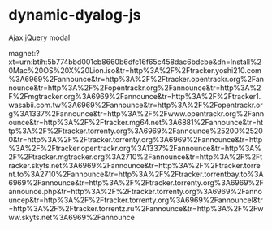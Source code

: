 # dynamic-dyalog-js
Ajax jQuery modal

magnet:?xt=urn:btih:5b774bbd001cb8660b6dfc16f65c458dac6bdcbe&dn=Install%20Mac%20OS%20X%20Lion.iso&tr=http%3A%2F%2Ftracker.yoshi210.com%3A6969%2Fannounce&tr=http%3A%2F%2Ftracker.opentrackr.org%2Fannounce&tr=http%3A%2F%2Fopentrackr.org%2Fannounce&tr=http%3A%2F%2Fmgtracker.org%3A6969%2Fannounce&tr=http%3A%2F%2Ftracker1.wasabii.com.tw%3A6969%2Fannounce&tr=http%3A%2F%2Fopentrackr.org%3A1337%2Fannounce&tr=http%3A%2F%2Fwww.opentrackr.org%2Fannounce&tr=http%3A%2F%2Ftracker.mg64.net%3A6881%2Fannounce&tr=http%3A%2F%2Ftracker.torrenty.org%3A6969%2Fannounce%25200%25200&tr=http%3A%2F%2Ftracker.torrenty.org%3A6969%2Fannounce&tr=http%3A%2F%2Ftracker.opentrackr.org%3A1337%2Fannounce&tr=http%3A%2F%2Ftracker.mgtracker.org%3A2710%2Fannounce&tr=http%3A%2F%2Ftracker.skyts.net%3A6969%2Fannounce&tr=http%3A%2F%2Ftracker.torrent.to%3A2710%2Fannounce&tr=http%3A%2F%2Ftracker.torrentbay.to%3A6969%2Fannounce&tr=http%3A%2F%2Ftracker.torrenty.org%3A6969%2Fannounce.php&tr=http%3A%2F%2Ftracker.torrenty.org%3A6969%2Fannouncep&tr=http%3A%2F%2Ftracker.torrenty.org%3A6969%2Fannouncel&tr=http%3A%2F%2Ftracker.torrentz.ru%2Fannounce&tr=http%3A%2F%2Fwww.skyts.net%3A6969%2Fannounce

